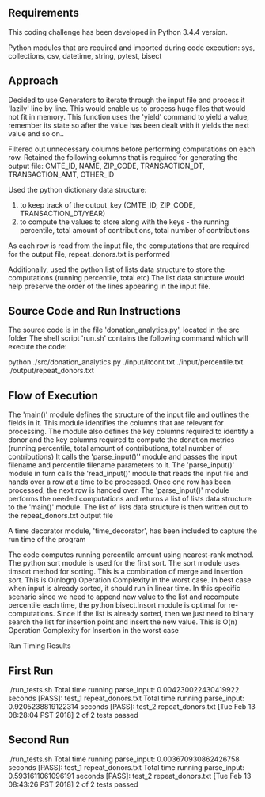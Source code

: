 
Requirements
------------
This coding challenge has been developed in Python 3.4.4 version.

Python modules that are required and imported during code execution:
sys,
collections,
csv,
datetime,
string,
pytest,
bisect


Approach
--------------------------------
Decided to use Generators to iterate through the input file and process it 'lazily' line by line. This would enable us to process huge files that would not fit in memory. This function uses the 'yield' command to yield a value, remember its state so after the value has been dealt with it yields the next value and so on..

Filtered out unnecessary columns before performing computations on each row. Retained the following columns that is required for generating the output file:
CMTE_ID,
NAME,
ZIP_CODE,
TRANSACTION_DT,
TRANSACTION_AMT,
OTHER_ID

Used the python dictionary data structure:
1) to keep track of the output_key (CMTE_ID, ZIP_CODE, TRANSACTION_DT/YEAR)
2) to compute the values to store along with the keys - the running percentile, total amount of contributions, total number of contributions

As each row is read from the input file, the computations that are required for the output file, repeat_donors.txt is performed

Additionally, used the python list of lists data structure to store the computations (running percentile, total etc) The list data structure would help preserve the order of the lines appearing in the input file.


Source Code and Run Instructions
--------------------------------
The source code is in the file 'donation_analytics.py', located in the src folder
The shell script 'run.sh' contains the following command which will execute the code:

python ./src/donation_analytics.py ./input/itcont.txt ./input/percentile.txt ./output/repeat_donors.txt


Flow of Execution
-----------------
The 'main()' module defines the structure of the input file and outlines the fields in it. This module  identifies the columns that are relevant for processing. The module also defines the key columns required to identify a donor and the key columns required to compute the donation metrics (running percentile, total amount of contributions, total number of contributions)
It calls the 'parse_input()'' module and passes the input filename and percentile filename parameters to it.
The 'parse_input()' module in turn calls the 'read_input()' module that reads the input file and hands over a row at a time to be processed. Once one row has been processed, the next row is handed over.
The 'parse_input()' module performs the needed computations and returns a list of lists data structure to the 'main()' module. The list of lists data structure is then written out to the repeat_donors.txt output file  

A time decorator module, 'time_decorator', has been included to capture the run time of the program

The code computes running percentile amount using nearest-rank method. The python sort module is used for the first sort. The sort module uses timsort method for sorting. This is a combination of merge and insertion sort. This is O(nlogn) Operation Complexity in the worst case. In best case when input is already sorted, it should run in linear time.
In this specific scenario since we need to append new value to the list and recompute percentile each time, the python bisect.insort module is optimal for re-computations. Since if the list is already sorted, then we just need to binary search the list for insertion point and insert the new value. This is O(n) Operation Complexity for Insertion in the worst case

Run Timing Results

First Run
----------
./run_tests.sh
Total time running parse_input: 0.004230022430419922 seconds
[PASS]: test_1 repeat_donors.txt
Total time running parse_input: 0.9205238819122314 seconds
[PASS]: test_2 repeat_donors.txt
[Tue Feb 13 08:28:04 PST 2018] 2 of 2 tests passed

Second Run
-----------
./run_tests.sh
Total time running parse_input: 0.003670930862426758 seconds
[PASS]: test_1 repeat_donors.txt
Total time running parse_input: 0.5931611061096191 seconds
[PASS]: test_2 repeat_donors.txt
[Tue Feb 13 08:43:26 PST 2018] 2 of 2 tests passed
